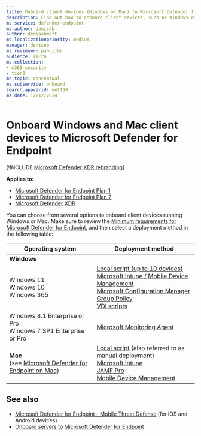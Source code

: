 ```yaml
---
title: Onboard client devices (Windows or Mac) to Microsoft Defender for Endpoint
description: Find out how to onboard client devices, such as Windows and Mac PCs to Defender for Endpoint.
ms.service: defender-endpoint
ms.author: deniseb
author: denisebmsft
ms.localizationpriority: medium
manager: deniseb
ms.reviewer: pahuijbr
audience: ITPro
ms.collection:
- m365-security
- tier2
ms.topic: conceptual
ms.subservice: onboard
search.appverid: met150
ms.date: 12/12/2024
---
```


# Onboard Windows and Mac client devices to Microsoft Defender for Endpoint

[!INCLUDE [Microsoft Defender XDR rebranding](../includes/microsoft-defender.md)]

**Applies to:**

- [Microsoft Defender for Endpoint Plan 1](microsoft-defender-endpoint.md)
- [Microsoft Defender for Endpoint Plan 2](microsoft-defender-endpoint.md)
- [Microsoft Defender XDR](/defender-xdr)

You can choose from several options to onboard client devices running Windows or Mac. Make sure to review the [Minimum requirements for Microsoft Defender for Endpoint](minimum-requirements.md), and then select a deployment method in the following table:

|Operating system | Deployment method |
|---|---|
| **Windows** | |
| Windows 11<br/>Windows 10 <br/>Windows 365| [Local script (up to 10 devices)](configure-endpoints-script.md) <br/>[Microsoft Intune / Mobile Device Management](configure-endpoints-mdm.md) <br/> [Microsoft Configuration Manager](configure-endpoints-sccm.md)<br/>[Group Policy](configure-endpoints-gp.md)<br/> [VDI scripts](configure-endpoints-vdi.md)|
| Windows 8.1 Enterprise or Pro<br/>Windows 7 SP1 Enterprise or Pro| [Microsoft Monitoring Agent](update-agent-mma-windows.md) |
|**Mac** <br/>(see [Microsoft Defender for Endpoint on Mac](microsoft-defender-endpoint-mac.md))|[Local script](mac-install-manually.md) (also referred to as manual deployment) <br/> [Microsoft Intune](mac-install-with-intune.md) <br/> [JAMF Pro](mac-install-with-jamf.md) <br/> [Mobile Device Management](mac-install-with-other-mdm.md)|

## See also

- [Microsoft Defender for Endpoint - Mobile Threat Defense](mtd.md) (for iOS and Android devices)
- [Onboard servers to Microsoft Defender for Endpoint](onboard-server.md)
